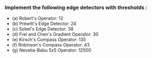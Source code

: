 ### Implement the following edge detectors with thresholds :
+ (a) Robert's Operator: 12
+ (b) Prewitt's Edge Detector: 24
+ (c) Sobel's Edge Detector: 38
+ (d) Frei and Chen's Gradient Operator: 30
+ (e) Kirsch's Compass Operator: 135
+ (f) Robinson's Compass Operator: 43
+ (g) Nevatia-Babu 5x5 Operator: 12500
